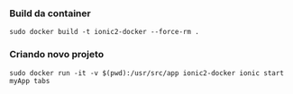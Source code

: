 ### Build da container
```
sudo docker build -t ionic2-docker --force-rm .
```
### Criando novo projeto
```
sudo docker run -it -v $(pwd):/usr/src/app ionic2-docker ionic start myApp tabs
```
